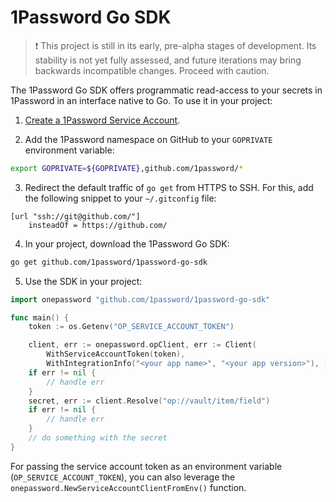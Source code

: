 # 1Password Go SDK

> ❗ This project is still in its early, pre-alpha stages of development. Its stability is not yet fully assessed, and future iterations may bring backwards incompatible changes. Proceed with caution.

The 1Password Go SDK offers programmatic read-access to your secrets in 1Password in an interface native to Go. To use it in your project:

1. [Create a 1Password Service Account](https://developer.1password.com/docs/service-accounts/get-started/#create-a-service-account).

2. Add the 1Password namespace on GitHub to your `GOPRIVATE` environment variable:

```bash
export GOPRIVATE=${GOPRIVATE},github.com/1password/*
```

3. Redirect the default traffic of `go get` from HTTPS to SSH. For this, add the following snippet to your `~/.gitconfig` file:

```
[url "ssh://git@github.com/"]
	insteadOf = https://github.com/
```

4. In your project, download the 1Password Go SDK:

```bash
go get github.com/1password/1password-go-sdk
```

5. Use the SDK in your project:

```go
import onepassword "github.com/1password/1password-go-sdk"

func main() {
    token := os.Getenv("OP_SERVICE_ACCOUNT_TOKEN")

    client, err := onepassword.opClient, err := Client(
        WithServiceAccountToken(token),
        WithIntegrationInfo("<your app name>", "<your app version>"), )
    if err != nil {
        // handle err
    }
    secret, err := client.Resolve("op://vault/item/field")
    if err != nil {
        // handle err
    }
    // do something with the secret
}
```
For passing the service account token as an environment variable (`OP_SERVICE_ACCOUNT_TOKEN`), you can also leverage the `onepassword.NewServiceAccountClientFromEnv()` function.
